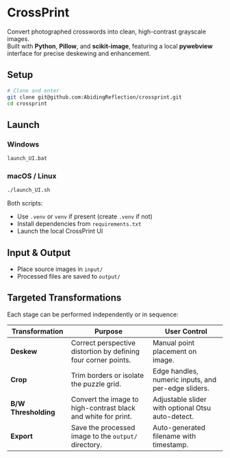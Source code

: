# CrossPrint

Convert photographed crosswords into clean, high-contrast grayscale images.  
Built with **Python**, **Pillow**, and **scikit-image**, featuring a local **pywebview** interface for precise deskewing and enhancement.

## Setup

```bash
# Clone and enter
git clone git@github.com:AbidingReflection/crossprint.git
cd crossprint
````

## Launch

### Windows

```bash
launch_UI.bat
```

### macOS / Linux

```bash
./launch_UI.sh
```

Both scripts:

* Use `.venv` or `venv` if present (create `.venv` if not)
* Install dependencies from `requirements.txt`
* Launch the local CrossPrint UI

## Input & Output

* Place source images in `input/`
* Processed files are saved to `output/`

## Targeted Transformations

Each stage can be performed independently or in sequence:

| Transformation       | Purpose                                                        | User Control                                        |
| -------------------- | -------------------------------------------------------------- | --------------------------------------------------- |
| **Deskew**           | Correct perspective distortion by defining four corner points. | Manual point placement on image.                    |
| **Crop**             | Trim borders or isolate the puzzle grid.                       | Edge handles, numeric inputs, and per-edge sliders. |
| **B/W Thresholding** | Convert the image to high-contrast black and white for print.  | Adjustable slider with optional Otsu auto-detect.   |
| **Export**           | Save the processed image to the `output/` directory.           | Auto-generated filename with timestamp.             |

